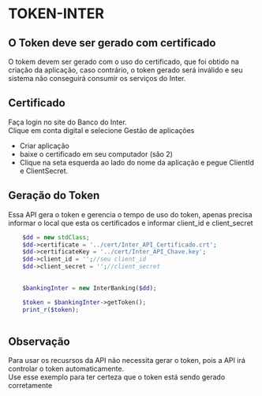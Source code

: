 # TOKEN-INTER

## O Token deve ser gerado com certificado

O tokem devem ser gerado com o uso do certificado, que foi obtido na criação da aplicação, caso contrário, o token gerado será inválido e seu sistema não conseguirá consumir os serviços do Inter.

## Certificado
Faça login no site do Banco do Inter.<br>
Clique em conta digital e selecione Gestão de aplicações<br>

- Criar aplicação
- baixe o certificado em seu computador (são 2)
- Clique na seta  esquerda ao lado do nome da aplicação e pegue ClientId e ClientSecret.

## Geração do Token
Essa API gera o token e gerencia o tempo de uso do token, apenas precisa informar o local que esta os certificados e informar client_id e client_secret

```php
    $dd = new stdClass;
    $dd->certificate = '../cert/Inter_API_Certificado.crt';
    $dd->certificateKey = '../cert/Inter_API_Chave.key';
    $dd->client_id = '';//seu client_id
    $dd->client_secret = '';//client_secret

    
    $bankingInter = new InterBanking($dd);

    $token = $bankingInter->getToken();
    print_r($token);
    
```

## Observação
Para usar os recusrsos da API não necessita gerar o token, pois a API irá controlar o token automaticamente.<br>
Use esse exemplo para ter certeza que o token está sendo gerado corretamente
